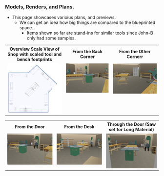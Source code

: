 ### Models, Renders, and Plans.
-  This page showcases varioius plans, and previews.
   -  We can get an idea how big things are compared to the blueprinted space.
      -  Items shown so far are stand-ins for similar tools since John-B only had some samples.  
<table>
  <tr>
    <th>Overview Scale View of Shop with scaled tool and bench footprints</th>
     <th>From the Back Corner</th>
      <th>From the Other Cornerr</th> 
  </tr>
  <tr>
      <td valign="top">
      <a href="./Shop-Plan.jpg">
      <img src="./Shop-Plan-T.jpg">
      </a>
      </td>
      <td valign="top">
      <a href="./Shop-A-Corner.png">
      <img src="./Shop-A-Corner-T.png">
      </a>
      </td>
      <td valign="top">
      <a href="./Shop-B-Corner.png">
      <img src="./Shop-B-Corner-T.png">
      </a>
      </td>    
  </tr>
 </table>
<table>
  <tr>
     <th>From the Door</th>
     <th>From the Desk</th> 
     <th>Through the Door (Saw set for Long Material) 
  </tr>
  <tr>
 <td valign="top">
      <a href="./Shop-Door.png">
      <img src="./Shop-Door-T.png">
      </a>
      </td>
      <td valign="top">
      <a href="./Shop-Desk.png">
      <img src="./Shop-Desk-T.png">
      </a>
      </td>
           <td valign="top">
      <a href="./Shop-Door-1.png">
      <img src="./Shop-Door-1-T.png">
      </a>
      </td>
  </tr>
 </table>
